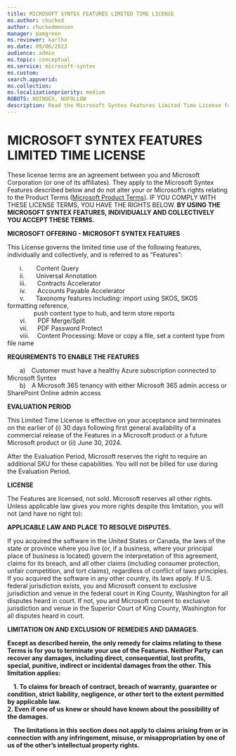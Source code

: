 ```yaml
---
title: MICROSOFT SYNTEX FEATURES LIMITED TIME LICENSE
ms.author: chucked
author: chuckedmonson
manager: pamgreen
ms.reviewer: karlha
ms.date: 09/06/2023
audience: admin
ms.topic: conceptual
ms.service: microsoft-syntex
ms.custom: 
search.appverid: 
ms.collection: 
ms.localizationpriority: medium
ROBOTS: NOINDEX, NOFOLLOW
description: Read the Microsoft Syntex Features Limited Time License for Syntex features available as a preview for all users.
---
```


# MICROSOFT SYNTEX FEATURES LIMITED TIME LICENSE

These license terms are an agreement between you and Microsoft Corporation (or one of its affiliates). They apply to the Microsoft Syntex Features described below and do not alter your or Microsoft’s rights relating to the Product Terms ([Microsoft Product Terms](https://www.microsoft.com/licensing/terms/)). IF YOU COMPLY WITH THESE LICENSE TERMS, YOU HAVE THE RIGHTS BELOW. **BY USING THE MICROSOFT SYNTEX FEATURES, INDIVIDUALLY AND COLLECTIVELY YOU ACCEPT THESE TERMS.**

**MICROSOFT OFFERING - MICROSOFT SYNTEX FEATURES**

This License governs the limited time use of the following features, individually and collectively, and is referred to as “Features”:

&emsp;&emsp;i.&ensp;&nbsp;&nbsp;&nbsp;&nbsp;&nbsp;&nbsp;Content Query<br>
&emsp;&emsp;ii.&ensp;&nbsp;&nbsp;&nbsp;&nbsp;&nbsp;Universal Annotation<br>
&emsp;&emsp;iii.&emsp;&nbsp;&nbsp;&nbsp;Contracts Accelerator<br>
&emsp;&emsp;iv.&emsp;&nbsp;&nbsp;&nbsp;Accounts Payable Accelerator<br>
&emsp;&emsp;v.&emsp;&nbsp;&nbsp;&nbsp;Taxonomy features including: import using SKOS, SKOS formatting reference,<br>&emsp;&emsp;&emsp;&emsp; push content type to hub, and term store reports<br>
&emsp;&emsp;vi.&emsp;&nbsp;&nbsp;&nbsp;PDF Merge/Split<br>
&emsp;&emsp;vii.&emsp;&nbsp;&nbsp;PDF Password Protect<br>
&emsp;&emsp;viii.&emsp;&nbsp;Content Processing: Move or copy a file, set a content type from file name

**REQUIREMENTS TO ENABLE THE FEATURES**

&emsp;&emsp;a)&emsp;Customer must have a healthy Azure subscription connected to Microsoft Syntex<br>
&emsp;&emsp;b)&emsp;A Microsoft 365 tenancy with either Microsoft 365 admin access or SharePoint Online admin access

**EVALUATION PERIOD**

This Limited Time License is effective on your acceptance and terminates on the earlier of (i) 30 days following first general availability of a commercial release of the Features in a Microsoft product or a future Microsoft product or (ii) June 30, 2024.

After the Evaluation Period, Microsoft reserves the right to require an additional SKU for these capabilities.   You will not be billed for use during the Evaluation Period.

**LICENSE**

The Features are licensed, not sold. Microsoft reserves all other rights. Unless applicable law gives you more rights despite this limitation, you will not (and have no right to):

**APPLICABLE LAW AND PLACE TO RESOLVE DISPUTES.**

If you acquired the software in the United States or Canada, the laws of the state or province where you live (or, if a business, where your principal place of business is located) govern the interpretation of this agreement, claims for its breach, and all other claims (including consumer protection, unfair competition, and tort claims), regardless of conflict of laws principles. If you acquired the software in any other country, its laws apply. If U.S. federal jurisdiction exists, you and Microsoft consent to exclusive jurisdiction and venue in the federal court in King County, Washington for all disputes heard in court. If not, you and Microsoft consent to exclusive jurisdiction and venue in the Superior Court of King County, Washington for all disputes heard in court.

**LIMITATION ON AND EXCLUSION OF REMEDIES AND DAMAGES.**

**Except as described herein, the only remedy for claims relating to these Terms is for you to terminate your use of the Features. Neither Party can recover any damages, including direct, consequential, lost profits, special, punitive, indirect or incidental damages from the other. This limitation applies:**

&emsp;**1. To claims for breach of contract, breach of warranty, guarantee or condition, strict liability, negligence, or other tort to the extent permitted by applicable law.**<br>
   **2. Even if one of us knew or should have known about the possibility of the damages.**

&emsp;**The limitations in this section does not apply to claims arising from or in connection with any infringement, misuse, or misappropriation by one of us of the other’s intellectual property rights.**
